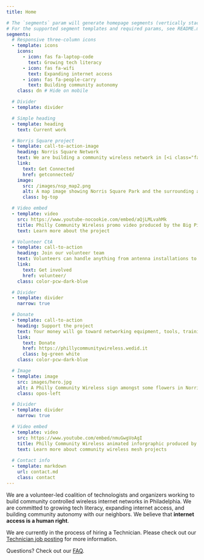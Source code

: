 ```yaml
---
title: Home

# The `segments` param will generate homepage segments (vertically stacked sections of the page).
# For the supported segment templates and required params, see README.md#segments
segments:
  # Responsive three-column icons
  - template: icons
    icons:
      - icon: fas fa-laptop-code
        text: Growing tech literacy
      - icon: fas fa-wifi
        text: Expanding internet access
      - icon: fas fa-people-carry
        text: Building community autonomy
    class: dn # Hide on mobile

  # Divider
  - template: divider

  # Simple heading
  - template: heading
    text: Current work

  # Norris Square project
  - template: call-to-action-image
    heading: Norris Square Network
    text: We are building a community wireless network in [<i class="fa fa-map-marker"></i> North Philadelphia](https://goo.gl/maps/e4dJb3ghqgnNP53e8). If you live in the 19122, 19133, and other nearby zipcodes, reach out to get connected!
    link:
      text: Get Connected
      href: getconnected/
    image:
      src: /images/nsp_map2.png
      alt: A map image showing Norris Square Park and the surrounding area.
      class: bg-top

  # Video embed
  - template: video
    src: https://www.youtube-nocookie.com/embed/aQjLMLvahMk
    title: Philly Community Wireless promo video produced by the Big Picture Alliance.
    text: Learn more about the project

  # Volunteer CtA
  - template: call-to-action
    heading: Join our volunteer team
    text: Volunteers can handle anything from antenna installations to network management, software development, community outreach, and much more.
    link:
      text: Get involved
      href: volunteer/
    class: color-pcw-dark-blue

  # Divider
  - template: divider
    narrow: true

  # Donate
  - template: call-to-action
    heading: Support the project
    text: Your money will go toward networking equipment, tools, training materials, and paying our staff.
    link:
      text: Donate
      href: https://phillycommunitywireless.wedid.it
      class: bg-green white
    class: color-pcw-dark-blue

  # Image
  - template: image
    src: images/hero.jpg
    alt: A Philly Community Wireless sign amongst some flowers in Norris Square Park
    class: opos-left

  # Divider
  - template: divider
    narrow: true

  # Video embed
  - template: video
    src: https://www.youtube.com/embed/nmuGwgVoAgI
    title: Philly Community Wireless animated inforgraphic produced by the Big Picture Alliance.
    text: Learn more about community wireless mesh projects
    
  # Contact info
  - template: markdown
    url: contact.md
    class: contact
---
```


We are a volunteer-led coalition of technologists and organizers working to build community controlled wireless internet networks in Philadelphia. We are committed to growing tech literacy, expanding internet access, and building community autonomy with our neighbors. We believe that **internet access is a human right**.

We are currently in the process of hiring a Technician. Please check out our [Technician job posting](./technicianjob) for more information.

Questions? Check out our [FAQ](./faq).
